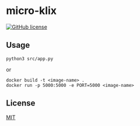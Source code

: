 # micro-klix

[![GitHub license](https://img.shields.io/badge/license-MIT-blue.svg)](https://github.com/malcodeman/micro-klix/blob/master/LICENSE)

## Usage

```
python3 src/app.py
```

or

```
docker build -t <image-name> .
docker run -p 5000:5000 -e PORT=5000 <image-name>
```

## License

[MIT](./LICENSE)

